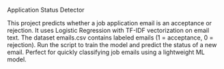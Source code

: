 Application Status Detector

This project predicts whether a job application email is an acceptance or rejection.
It uses Logistic Regression with TF-IDF vectorization on email text.
The dataset emails.csv contains labeled emails (1 = acceptance, 0 = rejection).
Run the script to train the model and predict the status of a new email.
Perfect for quickly classifying job emails using a lightweight ML model.
